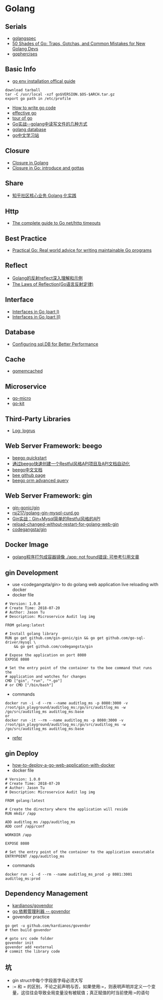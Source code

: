 # Golang

## Serials
* [golangspec][32]
* [50 Shades of Go: Traps, Gotchas, and Common Mistakes for New Golang Devs][34]
* [gophercises][37]

## Basic Info
* [go env installation offical guide][1]
```
download tarball
tar -C /usr/local -xzf go$VERSION.$OS-$ARCH.tar.gz
export go path in /etc/profile
```
* [How to write go code][2]
* [effective go][3]
* [tour of go][4]
* [Go实战--golang中读写文件的几种方式][13]
* [golang database][14]
* [go中文学习站][15]

## Closure
* [Closure in Golang][33]
* [Closure in Go: introduce and gottas][38]

## Share
* [知乎社区核心业务 Golang 化实践][29]

## Http
* [The complete guide to Go net/http timeouts][28]

## Best Practice
* [Practical Go: Real world advice for writing maintainable Go programs][27]

## Reflect
* [Golang的反射reflect深入理解和示例][23]
* [The Laws of Reflection(Go语言反射定律)][26]

## Interface
* [Interfaces in Go (part I)][30]
* [Interfaces in Go (part II)][31]

## Database
* [Configuring sql.DB for Better Performance][22]

## Cache
* [gomemcached][24]

## Microservice
* [go-micro][35]
* [go-kit][36]

## Third-Party Libraries
* [Log: logrus][20]

## Web Server Framework: beego
* [beego quickstart][5]
* [通过beego快速创建一个Restful风格API项目及API文档自动化][6]
* [beego中文文档][7]
* [bee github page][8]
* [beego orm advanced query][9]

## Web Server Framework: gin
* [gin-gonic/gin][12]
* [rsj217/golang-gin-mysql-curd.go][10]
* [Gin实战：Gin+Mysql简单的Restful风格的API][11]
* [reload-changed-without-restart-for-golang-web-gin][17]
* [codegangsta/gin][18]

## Docker Image
* [golang程序打包成容器镜像 ./app: not found错误: 可参考引用文章][21]

## gin Development
* use <codegangsta/gin> to do golang web application live reloading with docker
* docker file
```
# Version: 1.0.0
# Create Time: 2018-07-20
# Author: Jason Tu
# Description: Microservice Audit log img

FROM golang:latest

# Install golang library
RUN go get github.com/gin-gonic/gin && go get github.com/go-sql-driver/mysql \
    && go get github.com/codegangsta/gin

# Expose the application on port 8080
EXPOSE 8080

# Set the entry point of the container to the bee command that runs the
# application and watches for changes
CMD ["gin", "run", "*.go"]
# or CMD ["/bin/bash"]
```
* commands
```
docker run -i -d --rm --name auditlog_ms -p 8080:3000 -v /root/gin_playground/auditlog_ms:/go/src/auditlog_ms -w /go/src/auditlog_ms auditlog_ms:base
or
docker run -it --rm --name auditlog_ms -p 8080:3000 -v /root/gin_playground/auditlog_ms:/go/src/auditlog_ms -w /go/src/auditlog_ms auditlog_ms:base
```
* [refer][17]

## gin Deploy
* [how-to-deploy-a-go-web-application-with-docker][16]
* docker file
```
# Version: 1.0.0
# Create Time: 2018-07-20
# Author: Jason Tu
# Description: Microservice Audit log img

FROM golang:latest

# Create the directory where the application will reside
RUN mkdir /app

ADD auditlog_ms /app/auditlog_ms
ADD conf /app/conf

WORKDIR /app

EXPOSE 8080

# Set the entry point of the container to the application executable
ENTRYPOINT /app/auditlog_ms
```
* commands
```
docker run -i -d --rm --name auditlog_ms_prod -p 8081:3001 auditlog_ms:prod
```

## Dependency Management
* [kardianos/govendor][19]
* [go 依赖管理利器 -- govendor][25]
* govendor practice
```
go get -u github.com/kardianos/govendor
# then build govendor

# goto src code folder
govendor init
govendor add +external
# commit the library code
```

## 坑
* gin struct中每个字段首字母必须大写
* := 和 = 的区别，不论之前声明与否，如果使用:=，则表明声明并定义一个变量，这往往会导致全局变量没有被赋值；真正赋值的时当前使用:=的语句
 

[1]: https://golang.org/doc/install
[2]: https://golang.org/doc/code.html#Workspaces
[3]: https://golang.org/doc/effective_go.html
[4]: https://tour.golang.org/
[5]: https://beego.me/quickstart
[6]: https://www.cnblogs.com/huligong1234/p/4707282.html
[7]: https://beego.me/docs/intro/ 
[8]: https://github.com/beego/bee
[9]: https://beego.me/docs/mvc/model/query.md
[10]: https://gist.github.com/rsj217/26492af115a083876570f003c64df118#file-golang-gin-mysql-restful-1-go
[11]: https://www.jianshu.com/p/a3f63b5da74c
[12]: https://github.com/gin-gonic/gin
[13]: https://blog.csdn.net/wangshubo1989/article/details/74777112/
[14]: http://go-database-sql.org/index.html
[15]: https://studygolang.com/pkgdoc
[16]: https://semaphoreci.com/community/tutorials/how-to-deploy-a-go-web-application-with-docker
[17]: http://www.itfanr.cc/2017/08/01/reload-changed-without-restart-for-golang-web-gin/
[18]: https://github.com/codegangsta/gin
[19]: https://github.com/kardianos/govendor
[20]: https://github.com/sirupsen/logrus
[21]: http://windgreen.me/2018/08/14/golang%E7%A8%8B%E5%BA%8F%E6%89%93%E5%8C%85%E6%88%90%E5%AE%B9%E5%99%A8%E9%95%9C%E5%83%8F-app-not-found%E9%94%99%E8%AF%AF/
[22]: https://www.alexedwards.net/blog/configuring-sqldb
[23]: https://juejin.im/post/5a75a4fb5188257a82110544
[24]: https://github.com/bradfitz/gomemcache
[25]: https://blog.csdn.net/yeasy/article/details/65935864
[26]: https://studygolang.com/articles/5834
[27]: https://dave.cheney.net/practical-go/presentations/qcon-china.html
[28]: https://blog.cloudflare.com/the-complete-guide-to-golang-net-http-timeouts/
[29]: https://zhuanlan.zhihu.com/p/48039838?hmsr=toutiao.io&utm_medium=toutiao.io&utm_source=toutiao.io
[30]: https://medium.com/golangspec/interfaces-in-go-part-i-4ae53a97479c
[31]: https://medium.com/golangspec/interfaces-in-go-part-ii-d5057ffdb0a6
[32]: https://medium.com/golangspec
[33]: https://www.jianshu.com/p/3934e62d78a1
[34]: http://devs.cloudimmunity.com/gotchas-and-common-mistakes-in-go-golang/index.html#closure_for_it_vars
[35]: https://github.com/micro/go-micro
[36]: https://github.com/go-kit/kit
[37]: https://gophercises.com/
[38]: https://www.calhoun.io/closures-in-go/
